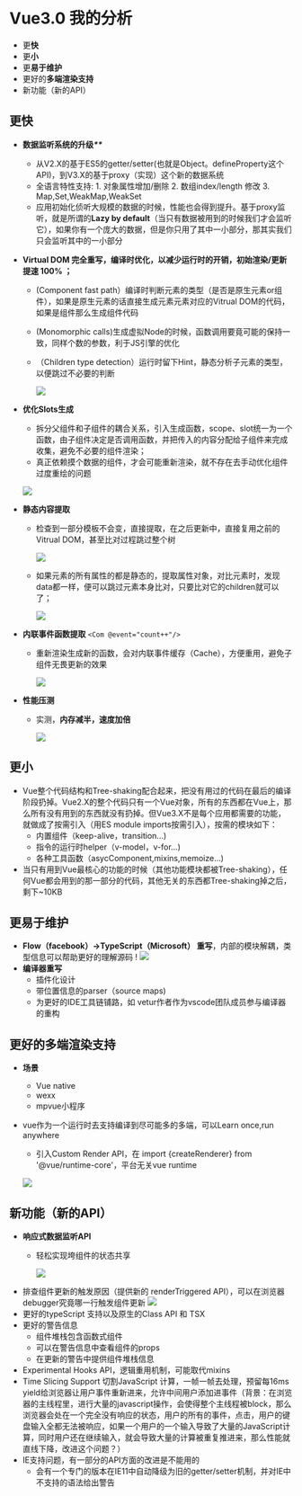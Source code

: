 # Vue3.0 我的分析

* 更**快**
* 更**小**
* 更**易于维护**
* 更好的**多端渲染支持**
* 新功能（新的API）

## 更**快**

* **数据监听系统的升级**_**\*\***_
  * 从V2.X的基于ES5的getter/setter\(也就是Object。defineProperty这个API\)，到V3.X的基于proxy（实现）这个新的数据系统
  * 全语言特性支持: 1. 对象属性增加/删除 2. 数组index/length 修改 3. Map,Set,WeakMap,WeakSet
  * 应用初始化侦听大规模的数据的时候，性能也会得到提升。基于proxy监听，就是所谓的**Lazy by default**（当只有数据被用到的时候我们才会监听它），如果你有一个庞大的数据，但是你只用了其中一小部分，那其实我们只会监听其中的一小部分
* **Virtual DOM 完全重写，编译时优化，以减少运行时的开销，初始渲染/更新提速 100% ；**
  * \(Component fast path）编译时判断元素的类型（是否是原生元素or组件），如果是原生元素的话直接生成元素元素对应的Vitrual DOM的代码，如果是组件那么生成组件代码
  * \(Monomorphic calls\)生成虚拟Node的时候，函数调用要竟可能的保持一致，同样个数的参数，利于JS引擎的优化
  * （Children type detection）运行时留下Hint，静态分析子元素的类型，以便跳过不必要的判断

    ![](http://zhouxianfei.gitee.io/imgstore/front/vue/6.0.jpg)
* **优化Slots生成**
  * 拆分父组件和子组件的耦合关系，引入生成函数，scope、slot统一为一个函数，由子组件决定是否调用函数，并把传入的内容分配给子组件来完成收集，避免不必要的组件渲染；
  * 真正依赖摸个数据的组件，才会可能重新渲染，就不存在去手动优化组件过度重绘的问题

   ![](http://zhouxianfei.gitee.io/imgstore/front/vue/6.1.jpg)
* **静态内容提取**
  * 检查到一部分模板不会变，直接提取，在之后更新中，直接复用之前的Vitrual DOM，甚至比对过程跳过整个树 

    ![](http://zhouxianfei.gitee.io/imgstore/front/vue/6.2.jpg)

  * 如果元素的所有属性的都是静态的，提取属性对象，对比元素时，发现data都一样，便可以跳过元素本身比对，只要比对它的children就可以了；

    ![](http://zhouxianfei.gitee.io/imgstore/front/vue/6.3.jpg)
* **内联事件函数提取** `<Com @event="count++"/>`
  * 重新渲染生成新的函数，会对内联事件缓存（Cache），方便重用，避免子组件无畏更新的效果

    ![](http://zhouxianfei.gitee.io/imgstore/front/vue/6.4.jpg)
* **性能压测**
  * 实测，**内存减半，速度加倍**

     ![](http://zhouxianfei.gitee.io/imgstore/front/vue/6.5.jpg)

## 更**小**

* Vue整个代码结构和Tree-shaking配合起来，把没有用过的代码在最后的编译阶段扔掉。Vue2.X的整个代码只有一个Vue对象，所有的东西都在Vue上，那么所有没有用到的东西就没有扔掉。但Vue3.X不是每个应用都需要的功能，就做成了按需引入（用ES module imports按需引入），按需的模块如下：
  * 内置组件（keep-alive，transition...\)
  * 指令的运行时helper（v-model，v-for...\)
  * 各种工具函数（asycComponent,mixins,memoize...\)
* 当只有用到Vue最核心的功能的时候（其他功能模块都被Tree-shaking），任何Vue都会用到的那一部分的代码，其他无关的东西都Tree-shaking掉之后，剩下~10KB 

## 更**易于维护**

* **Flow（facebook）-&gt;TypeScript（Microsoft） 重写**，内部的模块解耦，类型信息可以帮助更好的理解源码 ! ![](http://zhouxianfei.gitee.io/imgstore/front/vue/6.6.jpg)
* **编译器重写**
  * 插件化设计
  * 带位置信息的parser（source maps\)
  * 为更好的IDE工具链铺路，如 vetur作者作为vscode团队成员参与编译器的重构

## 更好的**多端渲染支持**

* **场景**
  * Vue native
  * wexx
  * mpvue小程序
* vue作为一个运行时去支持编译到尽可能多的多端，可以Learn once,run anywhere
  * 引入Custom Render API，在 import {createRenderer} from '@vue/runtime-core'，平台无关vue runtime

   ![](http://zhouxianfei.gitee.io/imgstore/front/vue/6.7.jpg)

## 新功能（新的API）

* **响应式数据监听API**
  * 轻松实现垮组件的状态共享

    ![](http://zhouxianfei.gitee.io/imgstore/front/vue/6.8.jpg)
* 排查组件更新的触发原因（提供新的 renderTriggered API），可以在浏览器debugger究竟哪一行触发组件更新 ![](http://zhouxianfei.gitee.io/imgstore/front/vue/6.9.jpg)
* 更好的typeScript 支持以及原生的Class API 和 TSX
* 更好的警告信息
  * 组件堆栈包含函数式组件
  * 可以在警告信息中查看组件的props
  * 在更新的警告中提供组件堆栈信息
* Experimental Hooks API，逻辑重用机制，可能取代mixins
* Time Slicing Support 切割JavaScript 计算，一帧一帧去处理，预留每16ms yield给浏览器让用户事件重新进来，允许中间用户添加进事件（背景：在浏览器的主线程里，进行大量的javascript操作，会使得整个主线程被block，那么浏览器会处在一个完全没有响应的状态，用户的所有的事件，点击，用户的键盘输入全都无法被响应，如果一个用户的一个输入导致了大量的JavaScript计算，同时用户还在继续输入，就会导致大量的计算被重复推进来，那么性能就直线下降，改进这个问题？）
* IE支持问题，有一部分的API方面的改进是不能用的
  * 会有一个专门的版本在IE11中自动降级为旧的getter/setter机制，并对IE中不支持的语法给出警告


